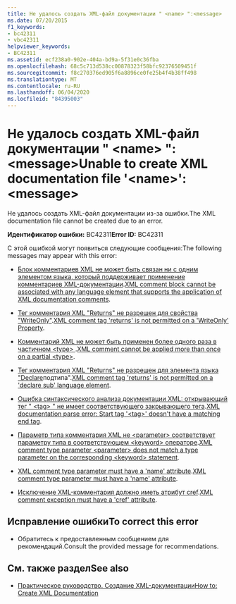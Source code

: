```yaml
---
title: Не удалось создать XML-файл документации " <name> ":<message>
ms.date: 07/20/2015
f1_keywords:
- bc42311
- vbc42311
helpviewer_keywords:
- BC42311
ms.assetid: ecf238a0-902e-404a-bd9a-5f31e0c36fba
ms.openlocfilehash: 68c5c713d538cc00878323f58bfc92376509451f
ms.sourcegitcommit: f8c270376ed905f6a8896ce0fe25b4f4b38ff498
ms.translationtype: MT
ms.contentlocale: ru-RU
ms.lasthandoff: 06/04/2020
ms.locfileid: "84395003"
---
```

# <a name="unable-to-create-xml-documentation-file-name-message"></a><span data-ttu-id="e22d5-102">Не удалось создать XML-файл документации " \<name> ":\<message></span><span class="sxs-lookup"><span data-stu-id="e22d5-102">Unable to create XML documentation file '\<name>': \<message></span></span>
<span data-ttu-id="e22d5-103">Не удалось создать XML-файл документации из-за ошибки.</span><span class="sxs-lookup"><span data-stu-id="e22d5-103">The XML documentation file cannot be created due to an error.</span></span>  
  
 <span data-ttu-id="e22d5-104">**Идентификатор ошибки:** BC42311</span><span class="sxs-lookup"><span data-stu-id="e22d5-104">**Error ID:** BC42311</span></span>  
  
 <span data-ttu-id="e22d5-105">С этой ошибкой могут появиться следующие сообщения:</span><span class="sxs-lookup"><span data-stu-id="e22d5-105">The following messages may appear with this error:</span></span>  
  
- <span data-ttu-id="e22d5-106">[Блок комментариев XML не может быть связан ни с одним элементом языка, который поддерживает применение комментариев XML-документации](bc42312.md).</span><span class="sxs-lookup"><span data-stu-id="e22d5-106">[XML comment block cannot be associated with any language element that supports the application of XML documentation comments](bc42312.md).</span></span>  
  
- <span data-ttu-id="e22d5-107">[Тег комментария XML "Returns" не разрешен для свойства "WriteOnly"](bc42313.md).</span><span class="sxs-lookup"><span data-stu-id="e22d5-107">[XML comment tag 'returns' is not permitted on a 'WriteOnly' Property](bc42313.md).</span></span>  
  
- <span data-ttu-id="e22d5-108">[Комментарий XML не может быть применен более одного раза в частичном \<type> ](bc42314.md).</span><span class="sxs-lookup"><span data-stu-id="e22d5-108">[XML comment cannot be applied more than once on a partial \<type>](bc42314.md).</span></span>  
  
- <span data-ttu-id="e22d5-109">[Тег комментария XML "Returns" не разрешен для элемента языка "Declare](bc42315.md)подтипа".</span><span class="sxs-lookup"><span data-stu-id="e22d5-109">[XML comment tag 'returns' is not permitted on a 'declare sub' language element](bc42315.md).</span></span>  
  
- <span data-ttu-id="e22d5-110">[Ошибка синтаксического анализа документации XML: открывающий тег " \<tag> " не имеет соответствующего закрывающего тега](bc42316.md).</span><span class="sxs-lookup"><span data-stu-id="e22d5-110">[XML documentation parse error: Start tag '\<tag>' doesn't have a matching end tag](bc42316.md).</span></span>  
  
- <span data-ttu-id="e22d5-111">[Параметр типа комментария XML не \<parameter> соответствует параметру типа в соответствующем \<keyword> операторе](bc42317.md).</span><span class="sxs-lookup"><span data-stu-id="e22d5-111">[XML comment type parameter \<parameter> does not match a type parameter on the corresponding \<keyword> statement](bc42317.md).</span></span>  
  
- <span data-ttu-id="e22d5-112">[XML comment type parameter must have a 'name' attribute](bc42318.md).</span><span class="sxs-lookup"><span data-stu-id="e22d5-112">[XML comment type parameter must have a 'name' attribute](bc42318.md).</span></span>  
  
- <span data-ttu-id="e22d5-113">[Исключение XML-комментария должно иметь атрибут cref](../language-reference/error-messages/xml-comment-exception-must-have-a-cref-attribute.md).</span><span class="sxs-lookup"><span data-stu-id="e22d5-113">[XML comment exception must have a 'cref' attribute](../language-reference/error-messages/xml-comment-exception-must-have-a-cref-attribute.md).</span></span>  
  
## <a name="to-correct-this-error"></a><span data-ttu-id="e22d5-114">Исправление ошибки</span><span class="sxs-lookup"><span data-stu-id="e22d5-114">To correct this error</span></span>  
  
- <span data-ttu-id="e22d5-115">Обратитесь к предоставленным сообщением для рекомендаций.</span><span class="sxs-lookup"><span data-stu-id="e22d5-115">Consult the provided message for recommendations.</span></span>  
  
## <a name="see-also"></a><span data-ttu-id="e22d5-116">См. также раздел</span><span class="sxs-lookup"><span data-stu-id="e22d5-116">See also</span></span>

- [<span data-ttu-id="e22d5-117">Практическое руководство. Создание XML-документации</span><span class="sxs-lookup"><span data-stu-id="e22d5-117">How to: Create XML Documentation</span></span>](../programming-guide/program-structure/how-to-create-xml-documentation.md)
